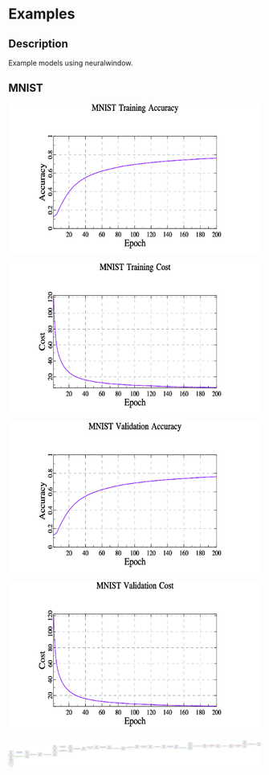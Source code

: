 # Examples

## Description

Example models using neuralwindow.

## MNIST

<p align="center">
    <img src="img/mnist_accuracy_train.png", height=300, width=600>
</p>
<p align="center">
    <img src="img/mnist_cost_train.png", height=300, width=600>
</p>
<p align="center">
    <img src="img/mnist_accuracy_valid.png", height=300, width=600>
</p>
<p align="center">
    <img src="img/mnist_cost_valid.png", height=300, width=600>
</p>
<p align="center">
    <img src="img/graph.png">
</p>
